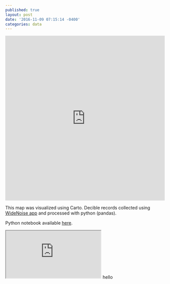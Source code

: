 ```yaml
---
published: true
layout: post
date: '2016-11-09 07:15:14 -0400'
categories: data
---
```

<iframe width="100%" height="520" frameborder="0" src="https://willgeary.carto.com/viz/b6a4e576-a6c8-11e6-b3a9-0ecd1babdde5/embed_map" allowfullscreen webkitallowfullscreen mozallowfullscreen oallowfullscreen msallowfullscreen></iframe>

This map was visualized using Carto. Decible records collected using [WideNoise app](http://cs.everyaware.eu/event/widenoise/) and processed with python (pandas). 

Python notebook available [here](http://nbviewer.jupyter.org/github/willgeary/SoundMappingBikeCommute/blob/master/Sound%20Mapping.ipynb).

<iframe src="https://github.com/willgeary/willgeary.github.io/blob/master/3dmap/index.html"></iframe>
hello
